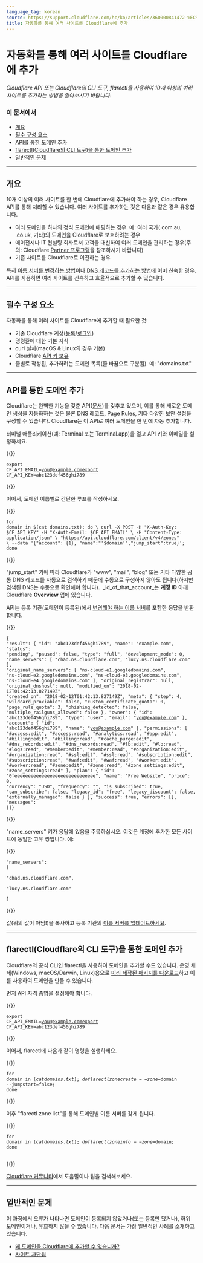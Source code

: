 ```yaml
---
language_tag: korean
source: https://support.cloudflare.com/hc/ko/articles/360000841472-%EC%9E%90%EB%8F%99%ED%99%94%EB%A5%BC-%ED%86%B5%ED%95%B4-%EC%97%AC%EB%9F%AC-%EC%82%AC%EC%9D%B4%ED%8A%B8%EB%A5%BC-Cloudflare%EC%97%90-%EC%B6%94%EA%B0%80
title: 자동화를 통해 여러 사이트를 Cloudflare에 추가
---
```


# 자동화를 통해 여러 사이트를 Cloudflare에 추가

_Cloudflare API 또는 Cloudflare의 CLI 도구, flarectl을 사용하여 10개 이상의 여러 사이트를 추가하는 방법을 알아보시기 바랍니다._

### 이 문서에서

-   [개요](https://support.cloudflare.com/hc/ko/articles/360000841472-%EC%9E%90%EB%8F%99%ED%99%94%EB%A5%BC-%ED%86%B5%ED%95%B4-%EC%97%AC%EB%9F%AC-%EC%82%AC%EC%9D%B4%ED%8A%B8%EB%A5%BC-Cloudflare%EC%97%90-%EC%B6%94%EA%B0%80#01EiMuIl9b6BVA2vUdCy2X)
-   [필수 구성 요소](https://support.cloudflare.com/hc/ko/articles/360000841472-%EC%9E%90%EB%8F%99%ED%99%94%EB%A5%BC-%ED%86%B5%ED%95%B4-%EC%97%AC%EB%9F%AC-%EC%82%AC%EC%9D%B4%ED%8A%B8%EB%A5%BC-Cloudflare%EC%97%90-%EC%B6%94%EA%B0%80#2C6OkWg2Flbl6ZBJss7FjH)
-   [API를 통한 도메인 추가](https://support.cloudflare.com/hc/ko/articles/360000841472-%EC%9E%90%EB%8F%99%ED%99%94%EB%A5%BC-%ED%86%B5%ED%95%B4-%EC%97%AC%EB%9F%AC-%EC%82%AC%EC%9D%B4%ED%8A%B8%EB%A5%BC-Cloudflare%EC%97%90-%EC%B6%94%EA%B0%80#3Mk8dKAR73TTdEKH2WLfzb)
-   [flarectl(Cloudflare의 CLI 도구)을 통한 도메인 추가](https://support.cloudflare.com/hc/ko/articles/360000841472-%EC%9E%90%EB%8F%99%ED%99%94%EB%A5%BC-%ED%86%B5%ED%95%B4-%EC%97%AC%EB%9F%AC-%EC%82%AC%EC%9D%B4%ED%8A%B8%EB%A5%BC-Cloudflare%EC%97%90-%EC%B6%94%EA%B0%80#194axRKd2V27vV5bs4e8iD)
-   [일반적인 문제](https://support.cloudflare.com/hc/ko/articles/360000841472-%EC%9E%90%EB%8F%99%ED%99%94%EB%A5%BC-%ED%86%B5%ED%95%B4-%EC%97%AC%EB%9F%AC-%EC%82%AC%EC%9D%B4%ED%8A%B8%EB%A5%BC-Cloudflare%EC%97%90-%EC%B6%94%EA%B0%80#6yR1Cexb7t3HYDcHGVwMjn)

___

## 개요

10개 이상의 여러 사이트를 한 번에 Cloudflare에 추가해야 하는 경우, Cloudflare API를 통해 처리할 수 있습니다. 여러 사이트를 추가하는 것은 다음과 같은 경우 유용합니다.

-   여러 도메인을 하나의 정식 도메인에 매핑하는 경우. 예: 여러 국가(.com.au, .co.uk, 기타)의 도메인을 Cloudflare로 보호하려는 경우
-   에이전시나 IT 컨설팅 회사로서 고객을 대신하여 여러 도메인을 관리하는 경우(주의: Cloudflare [Partner 프로그램](https://www.cloudflare.com/partners/)을 참조하시기 바랍니다)
-   기존 사이트를 Cloudflare로 이전하는 경우

특히 [이름 서버를 변경하는 방법](https://developers.cloudflare.com/dns/zone-setups/full-setup/setup)이나 [DNS 레코드를 추가하는 방법](https://developers.cloudflare.com/dns/manage-dns-records/how-to/create-dns-records)에 이미 친숙한 경우, API를 사용하면 여러 사이트를 신속하고 효율적으로 추가할 수 있습니다.

___

## 필수 구성 요소

자동화를 통해 여러 사이트를 Cloudflare에 추가할 때 필요한 것:

-   기존 Cloudflare 계정([등록](https://www.cloudflare.com/a/signup)/[로그인](https://www.cloudflare.com/a/login))
-   명령줄에 대한 기본 지식
-   curl 설치(macOS & Linux의 경우 기본)
-   Cloudflare [API 키 보유](https://support.cloudflare.com/hc/ko/articles/200167836-Where-do-I-find-my-Cloudflare-API-key-)
-   줄별로 작성된, 추가하려는 도메인 목록(줄 바꿈으로 구분됨). 예: "domains.txt"

___

## API를 통한 도메인 추가

Cloudflare는 완벽한 기능을 갖춘 API([문서](https://api.cloudflare.com/))를 갖추고 있으며, 이를 통해 새로운 도메인 생성을 자동화하는 것은 물론 DNS 레코드, Page Rules, 기타 다양한 보안 설정을 구성할 수 있습니다. Cloudflare는 이 API로 여러 도메인을 한 번에 자동 추가합니다.

터미널 애플리케이션(예: Terminal 또는 Terminal.app)을 열고 API 키와 이메일을 설정하세요.


{{<raw>}}<pre class="CodeBlock CodeBlock-with-rows CodeBlock-scrolls-horizontally CodeBlock-is-light-in-light-theme CodeBlock--language-txt" language="txt"><code><span class="CodeBlock--rows"><span class="CodeBlock--rows-content"><span class="CodeBlock--row"><span class="CodeBlock--row-indicator"></span><div class="CodeBlock--row-content"><span class="CodeBlock--token-plain">export CF_API_EMAIL=you@example.comexport CF_API_KEY=abc123def456ghi789</span></div></span></span></span></code></pre>{{</raw>}}

이어서, 도메인 이름별로 간단한 루프를 작성하세요. 


{{<raw>}}<pre class="CodeBlock CodeBlock-with-rows CodeBlock-scrolls-horizontally CodeBlock-is-light-in-light-theme CodeBlock--language-txt" language="txt"><code><span class="CodeBlock--rows"><span class="CodeBlock--rows-content"><span class="CodeBlock--row"><span class="CodeBlock--row-indicator"></span><div class="CodeBlock--row-content"><span class="CodeBlock--token-plain">for domain in $(cat domains.txt); do \  curl -X POST -H &quot;X-Auth-Key: $CF_API_KEY&quot; -H &quot;X-Auth-Email: $CF_API_EMAIL&quot; \  -H &quot;Content-Type: application/json&quot; \  &quot;https://api.cloudflare.com/client/v4/zones&quot; \  --data '{&quot;account&quot;: {1}, &quot;name&quot;:&quot;'$domain'&quot;,&quot;jump_start&quot;:true}'; done</span></div></span></span></span></code></pre>{{</raw>}}

"jump\_start" 키에 따라 Cloudflare가 "www", "mail", "blog" 또는 기타 다양한 공통 DNS 레코드를 자동으로 검색하기 때문에 수동으로 구성하지 않아도 됩니다(하지만 검색된 DNS는 수동으로 확인해야 합니다).  _id\_of\_that\_account_는 **계정 ID** 아래 Cloudflare **Overview** 앱에 있습니다.

API는 등록 기관(도메인이 등록된)에서 [변경해야 하는 이름 서버](https://support.cloudflare.com/hc/ko/articles/206455647-How-do-I-change-my-domain-nameservers-)를 포함한 응답을 반환합니다.


{{<raw>}}<pre class="CodeBlock CodeBlock-with-rows CodeBlock-scrolls-horizontally CodeBlock-is-light-in-light-theme CodeBlock--language-txt" language="txt"><code><span class="CodeBlock--rows"><span class="CodeBlock--rows-content"><span class="CodeBlock--row"><span class="CodeBlock--row-indicator"></span><div class="CodeBlock--row-content"><span class="CodeBlock--token-plain">{ &quot;result&quot;: { &quot;id&quot;: &quot;abc123def456ghi789&quot;, &quot;name&quot;: &quot;example.com&quot;, &quot;status&quot;: &quot;pending&quot;, &quot;paused&quot;: false, &quot;type&quot;: &quot;full&quot;, &quot;development_mode&quot;: 0, &quot;name_servers&quot;: [ &quot;chad.ns.cloudflare.com&quot;, &quot;lucy.ns.cloudflare.com&quot; ], &quot;original_name_servers&quot;: [ &quot;ns-cloud-e1.googledomains.com&quot;, &quot;ns-cloud-e2.googledomains.com&quot;, &quot;ns-cloud-e3.googledomains.com&quot;, &quot;ns-cloud-e4.googledomains.com&quot; ], &quot;original_registrar&quot;: null, &quot;original_dnshost&quot;: null, &quot;modified_on&quot;: &quot;2018-02-12T01:42:13.827149Z&quot;, &quot;created_on&quot;: &quot;2018-02-12T01:42:13.827149Z&quot;, &quot;meta&quot;: { &quot;step&quot;: 4, &quot;wildcard_proxiable&quot;: false, &quot;custom_certificate_quota&quot;: 0, &quot;page_rule_quota&quot;: 3, &quot;phishing_detected&quot;: false, &quot;multiple_railguns_allowed&quot;: false }, &quot;owner&quot;: { &quot;id&quot;: &quot;abc123def456ghi789&quot;, &quot;type&quot;: &quot;user&quot;, &quot;email&quot;: &quot;you@example.com&quot; }, &quot;account&quot;: { &quot;id&quot;: &quot;abc123def456ghi789&quot;, &quot;name&quot;: &quot;you@example.com&quot; }, &quot;permissions&quot;: [ &quot;#access:edit&quot;, &quot;#access:read&quot;, &quot;#analytics:read&quot;, &quot;#app:edit&quot;, &quot;#billing:edit&quot;, &quot;#billing:read&quot;, &quot;#cache_purge:edit&quot;, &quot;#dns_records:edit&quot;, &quot;#dns_records:read&quot;, &quot;#lb:edit&quot;, &quot;#lb:read&quot;, &quot;#logs:read&quot;, &quot;#member:edit&quot;, &quot;#member:read&quot;, &quot;#organization:edit&quot;, &quot;#organization:read&quot;, &quot;#ssl:edit&quot;, &quot;#ssl:read&quot;, &quot;#subscription:edit&quot;, &quot;#subscription:read&quot;, &quot;#waf:edit&quot;, &quot;#waf:read&quot;, &quot;#worker:edit&quot;, &quot;#worker:read&quot;, &quot;#zone:edit&quot;, &quot;#zone:read&quot;, &quot;#zone_settings:edit&quot;, &quot;#zone_settings:read&quot; ], &quot;plan&quot;: { &quot;id&quot;: &quot;0feeeeeeeeeeeeeeeeeeeeeeeeeeeeee&quot;, &quot;name&quot;: &quot;Free Website&quot;, &quot;price&quot;: 0, &quot;currency&quot;: &quot;USD&quot;, &quot;frequency&quot;: &quot;&quot;, &quot;is_subscribed&quot;: true, &quot;can_subscribe&quot;: false, &quot;legacy_id&quot;: &quot;free&quot;, &quot;legacy_discount&quot;: false, &quot;externally_managed&quot;: false } }, &quot;success&quot;: true, &quot;errors&quot;: [], &quot;messages&quot;: []}</span></div></span></span></span></code></pre>{{</raw>}}

"name\_servers" 키가 응답에 있음을 주목하십시오. 이것은 계정에 추가한 모든 사이트에 동일한 고유 쌍입니다. 예:


{{<raw>}}<pre class="CodeBlock CodeBlock-with-rows CodeBlock-scrolls-horizontally CodeBlock-is-light-in-light-theme CodeBlock--language-txt" language="txt"><code><span class="CodeBlock--rows"><span class="CodeBlock--rows-content"><span class="CodeBlock--row"><span class="CodeBlock--row-indicator"></span><div class="CodeBlock--row-content"><span class="CodeBlock--token-plain">&quot;name_servers&quot;: [</span></div></span><span class="CodeBlock--row"><span class="CodeBlock--row-indicator"></span><div class="CodeBlock--row-content"><span class="CodeBlock--token-plain">   &quot;chad.ns.cloudflare.com&quot;,</span></div></span><span class="CodeBlock--row"><span class="CodeBlock--row-indicator"></span><div class="CodeBlock--row-content"><span class="CodeBlock--token-plain">   &quot;lucy.ns.cloudflare.com&quot;</span></div></span><span class="CodeBlock--row"><span class="CodeBlock--row-indicator"></span><div class="CodeBlock--row-content"><span class="CodeBlock--token-plain"> ]</span></div></span></span></span></code></pre>{{</raw>}}

값(위의 값이 아님!)을 복사하고 등록 기관의 [이름 서버를 업데이트하세요](https://support.cloudflare.com/hc/ko/articles/206455647-How-do-I-change-my-domain-nameservers-).

___

## flarectl(Cloudflare의 CLI 도구)을 통한 도메인 추가

Cloudflare의 공식 CLI인 flarectl을 사용하여 도메인을 추가할 수도 있습니다. 운영 체제(Windows, macOS/Darwin, Linux)용으로 [미리 제작된 패키지를 다운로드](https://github.com/cloudflare/cloudflare-go/releases)하고 이를 사용하여 도메인을 만들 수 있습니다.

먼저 API 자격 증명을 설정해야 합니다.


{{<raw>}}<pre class="CodeBlock CodeBlock-with-rows CodeBlock-scrolls-horizontally CodeBlock-is-light-in-light-theme CodeBlock--language-txt" language="txt"><code><span class="CodeBlock--rows"><span class="CodeBlock--rows-content"><span class="CodeBlock--row"><span class="CodeBlock--row-indicator"></span><div class="CodeBlock--row-content"><span class="CodeBlock--token-plain">export CF_API_EMAIL=you@example.comexport CF_API_KEY=abc123def456ghi789</span></div></span></span></span></code></pre>{{</raw>}}

이어서, flarectl에 다음과 같이 명령을 실행하세요.


{{<raw>}}<pre class="CodeBlock CodeBlock-with-rows CodeBlock-scrolls-horizontally CodeBlock-is-light-in-light-theme CodeBlock--language-txt" language="txt"><code><span class="CodeBlock--rows"><span class="CodeBlock--rows-content"><span class="CodeBlock--row"><span class="CodeBlock--row-indicator"></span><div class="CodeBlock--row-content"><span class="CodeBlock--token-plain">for domain in $(cat domains.txt); do flarectl zone create --zone=$domain --jumpstart=false; done</span></div></span></span></span></code></pre>{{</raw>}}

이후 "flarectl zone list"를 통해 도메인별 이름 서버를 갖게 됩니다.


{{<raw>}}<pre class="CodeBlock CodeBlock-with-rows CodeBlock-scrolls-horizontally CodeBlock-is-light-in-light-theme CodeBlock--language-txt" language="txt"><code><span class="CodeBlock--rows"><span class="CodeBlock--rows-content"><span class="CodeBlock--row"><span class="CodeBlock--row-indicator"></span><div class="CodeBlock--row-content"><span class="CodeBlock--token-plain">for domain in $(cat domains.txt); do flarectl zone info --zone=$domain; done</span></div></span><span class="CodeBlock--row"><span class="CodeBlock--row-indicator"></span><div class="CodeBlock--row-content"><span class="CodeBlock--token-plain">
</span></div></span></span></span></code></pre>{{</raw>}}

[Cloudflare 커뮤니티](https://community.cloudflare.com/)에서 도움말이나 팁을 검색해보세요.

___

## 일반적인 문제

이 과정에서 오류가 나타나면 도메인이 등록되지 않았거나(또는 등록만 됐거나), 하위 도메인이거나, 유효하지 않을 수 있습니다. 다음 문서는 가장 일반적인 사례를 소개하고 있습니다. 

-   [왜 도메인을 Cloudflare에 추가할 수 없습니까?](https://support.cloudflare.com/hc/ko/articles/205359838-I-cannot-add-my-domain-to-Cloudflare-)
-   [사이트 차단됨](https://support.cloudflare.com/hc/articles/205359838#h_874829316161540417303369)
